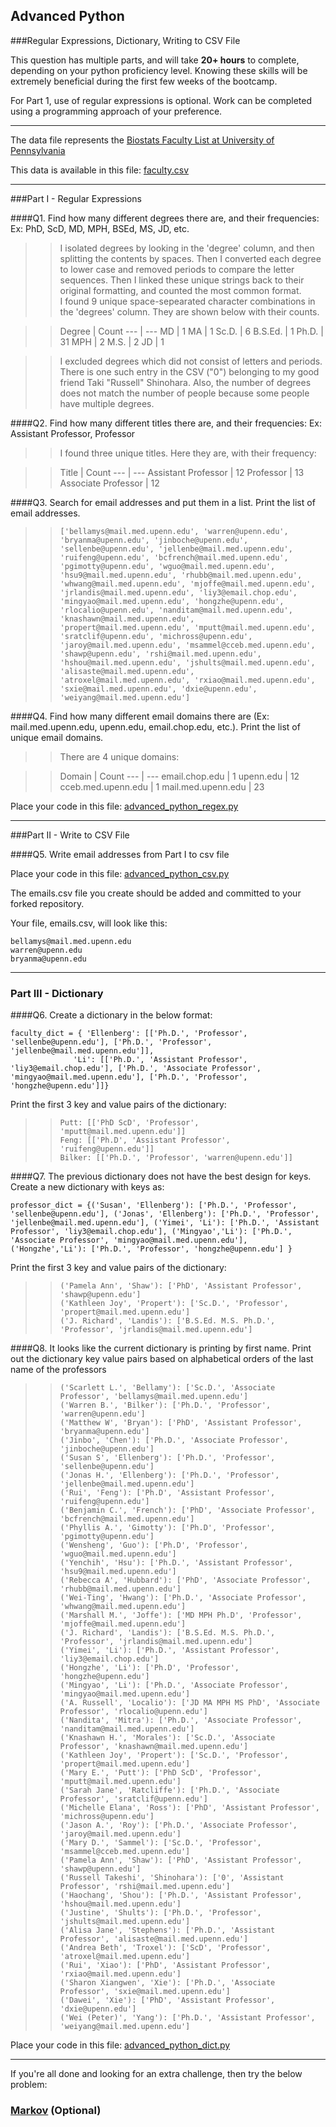 ## Advanced Python    

###Regular Expressions, Dictionary, Writing to CSV File  

This question has multiple parts, and will take **20+ hours** to complete, depending on your python proficiency level.  Knowing these skills will be extremely beneficial during the first few weeks of the bootcamp.

For Part 1, use of regular expressions is optional.  Work can be completed using a programming approach of your preference. 

---

The data file represents the [Biostats Faculty List at University of Pennsylvania](http://www.med.upenn.edu/cceb/biostat/faculty.shtml)

This data is available in this file:  [faculty.csv](python/faculty.csv)

--- 

###Part I - Regular Expressions  


####Q1. Find how many different degrees there are, and their frequencies: Ex:  PhD, ScD, MD, MPH, BSEd, MS, JD, etc.

>> I isolated degrees by looking in the 'degree' column, and then splitting the contents by spaces.  Then I converted each degree to lower case and removed periods to compare the letter sequences.  Then I linked these unique strings back to their original formatting, and counted the most common format.  
>> I found 9 unique space-sepearated character combinations in the 'degrees' column.  They are shown below with their counts.  

>> Degree | Count
--- | ---
MD      | 1
MA      | 1
Sc.D.   | 6
B.S.Ed. | 1
Ph.D.   | 31
MPH     | 2
M.S.    | 2
JD      | 1

>> I excluded degrees which did not consist of letters and periods.  There is one such entry in the CSV ("0") belonging to my good friend Taki "Russell" Shinohara.  Also, the number of degrees does not match the number of people because some people have multiple degrees.

####Q2. Find how many different titles there are, and their frequencies:  Ex:  Assistant Professor, Professor

>> I found three unique titles.  Here they are, with their frequency:

>> Title | Count
--- | ---
Assistant Professor  | 12
Professor            | 13
Associate Professor  | 12

####Q3. Search for email addresses and put them in a list.  Print the list of email addresses.

>> `['bellamys@mail.med.upenn.edu', 'warren@upenn.edu', 'bryanma@upenn.edu', 'jinboche@upenn.edu', 'sellenbe@upenn.edu', 'jellenbe@mail.med.upenn.edu', 'ruifeng@upenn.edu', 'bcfrench@mail.med.upenn.edu', 'pgimotty@upenn.edu', 'wguo@mail.med.upenn.edu', 'hsu9@mail.med.upenn.edu', 'rhubb@mail.med.upenn.edu', 'whwang@mail.med.upenn.edu', 'mjoffe@mail.med.upenn.edu', 'jrlandis@mail.med.upenn.edu', 'liy3@email.chop.edu', 'mingyao@mail.med.upenn.edu', 'hongzhe@upenn.edu', 'rlocalio@upenn.edu', 'nanditam@mail.med.upenn.edu', 'knashawn@mail.med.upenn.edu', 'propert@mail.med.upenn.edu', 'mputt@mail.med.upenn.edu', 'sratclif@upenn.edu', 'michross@upenn.edu', 'jaroy@mail.med.upenn.edu', 'msammel@cceb.med.upenn.edu', 'shawp@upenn.edu', 'rshi@mail.med.upenn.edu', 'hshou@mail.med.upenn.edu', 'jshults@mail.med.upenn.edu', 'alisaste@mail.med.upenn.edu', 'atroxel@mail.med.upenn.edu', 'rxiao@mail.med.upenn.edu', 'sxie@mail.med.upenn.edu', 'dxie@upenn.edu', 'weiyang@mail.med.upenn.edu']`


####Q4. Find how many different email domains there are (Ex:  mail.med.upenn.edu, upenn.edu, email.chop.edu, etc.).  Print the list of unique email domains.

>> There are 4 unique domains:  

>> Domain | Count
--- | ---
email.chop.edu | 1
upenn.edu | 12
cceb.med.upenn.edu | 1
mail.med.upenn.edu | 23

Place your code in this file: [advanced_python_regex.py](python/advanced_python_regex.py)

---

###Part II - Write to CSV File

####Q5.  Write email addresses from Part I to csv file

Place your code in this file: [advanced_python_csv.py](python/advanced_python_csv.py)

The emails.csv file you create should be added and committed to your forked repository.

Your file, emails.csv, will look like this:
```
bellamys@mail.med.upenn.edu
warren@upenn.edu
bryanma@upenn.edu
```

---

### Part III - Dictionary

####Q6.  Create a dictionary in the below format:
```
faculty_dict = { 'Ellenberg': [['Ph.D.', 'Professor', 'sellenbe@upenn.edu'], ['Ph.D.', 'Professor', 'jellenbe@mail.med.upenn.edu']],
              'Li': [['Ph.D.', 'Assistant Professor', 'liy3@email.chop.edu'], ['Ph.D.', 'Associate Professor', 'mingyao@mail.med.upenn.edu'], ['Ph.D.', 'Professor', 'hongzhe@upenn.edu']]}
```
Print the first 3 key and value pairs of the dictionary:

>> `Putt: [['PhD ScD', 'Professor', 'mputt@mail.med.upenn.edu']]`  
`Feng: [['Ph.D', 'Assistant Professor', 'ruifeng@upenn.edu']]`  
`Bilker: [['Ph.D.', 'Professor', 'warren@upenn.edu']]`  

####Q7.  The previous dictionary does not have the best design for keys.  Create a new dictionary with keys as:

```
professor_dict = {('Susan', 'Ellenberg'): ['Ph.D.', 'Professor', 'sellenbe@upenn.edu'], ('Jonas', 'Ellenberg'): ['Ph.D.', 'Professor', 'jellenbe@mail.med.upenn.edu'], ('Yimei', 'Li'): ['Ph.D.', 'Assistant Professor', 'liy3@email.chop.edu'], ('Mingyao','Li'): ['Ph.D.', 'Associate Professor', 'mingyao@mail.med.upenn.edu'], ('Hongzhe','Li'): ['Ph.D.', 'Professor', 'hongzhe@upenn.edu'] }
```

Print the first 3 key and value pairs of the dictionary:

>> `('Pamela Ann', 'Shaw'): ['PhD', 'Assistant Professor', 'shawp@upenn.edu']`  
`('Kathleen Joy', 'Propert'): ['Sc.D.', 'Professor', 'propert@mail.med.upenn.edu']`  
`('J. Richard', 'Landis'): ['B.S.Ed. M.S. Ph.D.', 'Professor', 'jrlandis@mail.med.upenn.edu']`  

####Q8.  It looks like the current dictionary is printing by first name.  Print out the dictionary key value pairs based on alphabetical orders of the last name of the professors

>> `('Scarlett L.', 'Bellamy'): ['Sc.D.', 'Associate Professor', 'bellamys@mail.med.upenn.edu']`  
`('Warren B.', 'Bilker'): ['Ph.D.', 'Professor', 'warren@upenn.edu']`  
`('Matthew W', 'Bryan'): ['PhD', 'Assistant Professor', 'bryanma@upenn.edu']`  
`('Jinbo', 'Chen'): ['Ph.D.', 'Associate Professor', 'jinboche@upenn.edu']`  
`('Susan S', 'Ellenberg'): ['Ph.D.', 'Professor', 'sellenbe@upenn.edu']`  
`('Jonas H.', 'Ellenberg'): ['Ph.D.', 'Professor', 'jellenbe@mail.med.upenn.edu']`  
`('Rui', 'Feng'): ['Ph.D', 'Assistant Professor', 'ruifeng@upenn.edu']`  
`('Benjamin C.', 'French'): ['PhD', 'Associate Professor', 'bcfrench@mail.med.upenn.edu']`  
`('Phyllis A.', 'Gimotty'): ['Ph.D', 'Professor', 'pgimotty@upenn.edu']`  
`('Wensheng', 'Guo'): ['Ph.D', 'Professor', 'wguo@mail.med.upenn.edu']`  
`('Yenchih', 'Hsu'): ['Ph.D.', 'Assistant Professor', 'hsu9@mail.med.upenn.edu']`  
`('Rebecca A', 'Hubbard'): ['PhD', 'Associate Professor', 'rhubb@mail.med.upenn.edu']`  
`('Wei-Ting', 'Hwang'): ['Ph.D.', 'Associate Professor', 'whwang@mail.med.upenn.edu']`  
`('Marshall M.', 'Joffe'): ['MD MPH Ph.D', 'Professor', 'mjoffe@mail.med.upenn.edu']`  
`('J. Richard', 'Landis'): ['B.S.Ed. M.S. Ph.D.', 'Professor', 'jrlandis@mail.med.upenn.edu']`  
`('Yimei', 'Li'): ['Ph.D.', 'Assistant Professor', 'liy3@email.chop.edu']`  
`('Hongzhe', 'Li'): ['Ph.D', 'Professor', 'hongzhe@upenn.edu']`  
`('Mingyao', 'Li'): ['Ph.D.', 'Associate Professor', 'mingyao@mail.med.upenn.edu']`  
`('A. Russell', 'Localio'): ['JD MA MPH MS PhD', 'Associate Professor', 'rlocalio@upenn.edu']`  
`('Nandita', 'Mitra'): ['Ph.D.', 'Associate Professor', 'nanditam@mail.med.upenn.edu']`  
`('Knashawn H.', 'Morales'): ['Sc.D.', 'Associate Professor', 'knashawn@mail.med.upenn.edu']`  
`('Kathleen Joy', 'Propert'): ['Sc.D.', 'Professor', 'propert@mail.med.upenn.edu']`  
`('Mary E.', 'Putt'): ['PhD ScD', 'Professor', 'mputt@mail.med.upenn.edu']`  
`('Sarah Jane', 'Ratcliffe'): ['Ph.D.', 'Associate Professor', 'sratclif@upenn.edu']`  
`('Michelle Elana', 'Ross'): ['PhD', 'Assistant Professor', 'michross@upenn.edu']`  
`('Jason A.', 'Roy'): ['Ph.D.', 'Associate Professor', 'jaroy@mail.med.upenn.edu']`  
`('Mary D.', 'Sammel'): ['Sc.D.', 'Professor', 'msammel@cceb.med.upenn.edu']`  
`('Pamela Ann', 'Shaw'): ['PhD', 'Assistant Professor', 'shawp@upenn.edu']`  
`('Russell Takeshi', 'Shinohara'): ['0', 'Assistant Professor', 'rshi@mail.med.upenn.edu']`  
`('Haochang', 'Shou'): ['Ph.D.', 'Assistant Professor', 'hshou@mail.med.upenn.edu']`  
`('Justine', 'Shults'): ['Ph.D.', 'Professor', 'jshults@mail.med.upenn.edu']`  
`('Alisa Jane', 'Stephens'): ['Ph.D.', 'Assistant Professor', 'alisaste@mail.med.upenn.edu']`  
`('Andrea Beth', 'Troxel'): ['ScD', 'Professor', 'atroxel@mail.med.upenn.edu']`  
`('Rui', 'Xiao'): ['PhD', 'Assistant Professor', 'rxiao@mail.med.upenn.edu']`  
`('Sharon Xiangwen', 'Xie'): ['Ph.D.', 'Associate Professor', 'sxie@mail.med.upenn.edu']`  
`('Dawei', 'Xie'): ['PhD', 'Assistant Professor', 'dxie@upenn.edu']`  
`('Wei (Peter)', 'Yang'): ['Ph.D.', 'Assistant Professor', 'weiyang@mail.med.upenn.edu']`  

Place your code in this file: [advanced_python_dict.py](python/advanced_python_dict.py)

--- 

If you're all done and looking for an extra challenge, then try the below problem:  

### [Markov](python/markov.py) (Optional)

